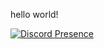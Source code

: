 hello world!

[![Discord Presence](https://lanyard.cnrad.dev/api/303267459824353280)](https://discord.com/users/303267459824353280)
